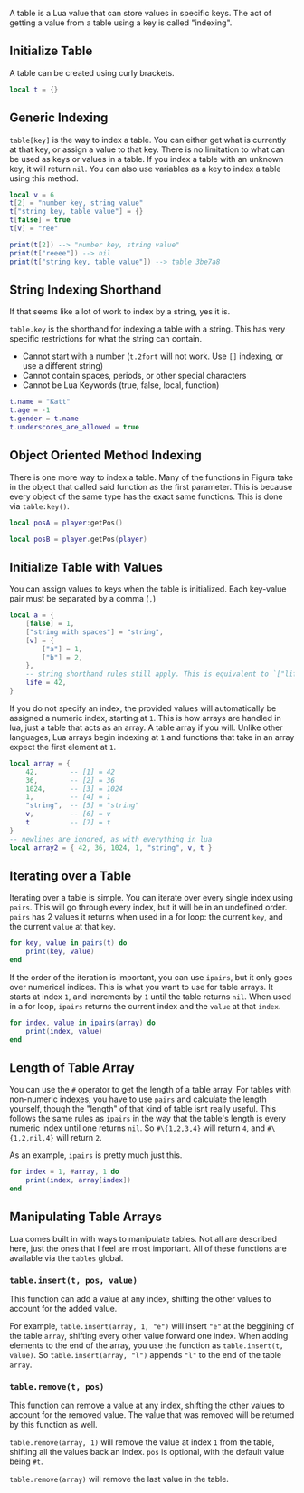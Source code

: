 A table is a Lua value that can store values in specific keys. The act of getting a value from a table using a key is called "indexing".

## Initialize Table

A table can be created using curly brackets.

```lua
local t = {}
```

## Generic Indexing

`table[key]` is the way to index a table. You can either get what is currently at that key, or assign a value to that key. There is no limitation to what can be used as keys or values in a table. If you index a table with an unknown key, it will return `nil`. You can also use variables as a key to index a table using this method.

```lua
local v = 6
t[2] = "number key, string value"
t["string key, table value"] = {}
t[false] = true
t[v] = "ree"

print(t[2]) --> "number key, string value"
print(t["reeee"]) --> nil
print(t["string key, table value"]) --> table 3be7a8
```

## String Indexing Shorthand

If that seems like a lot of work to index by a string, yes it is.

`table.key` is the shorthand for indexing a table with a string. This has very specific restrictions for what the string can contain.

-   Cannot start with a number (`t.2fort` will not work. Use `[]` indexing, or use a different string)
-   Cannot contain spaces, periods, or other special characters
-   Cannot be Lua Keywords (true, false, local, function)

```lua
t.name = "Katt"
t.age = -1
t.gender = t.name
t.underscores_are_allowed = true
```

## Object Oriented Method Indexing

There is one more way to index a table. Many of the functions in Figura take in the object that called said function as the first parameter. This is because every object of the same type has the exact same functions. This is done via `table:key()`.

```lua
local posA = player:getPos()

local posB = player.getPos(player)
```

## Initialize Table with Values

You can assign values to keys when the table is initialized. Each key-value pair must be separated by a comma (`,`)

<!-- prettier-ignore -->
```lua
local a = {
    [false] = 1,
    ["string with spaces"] = "string",
    [v] = {
        ["a"] = 1,
        ["b"] = 2,
    },
    -- string shorthand rules still apply. This is equivalent to `["life"] = 42`
    life = 42,
}
```

If you do not specify an index, the provided values will automatically be assigned a numeric index, starting at `1`. This is how arrays are handled in lua, just a table that acts as an array. A table array if you will. Unlike other languages, Lua arrays begin indexing at `1` and functions that take in an array expect the first element at `1`.

<!-- prettier-ignore -->
```lua
local array = {
    42,        -- [1] = 42
    36,        -- [2] = 36
    1024,      -- [3] = 1024
    1,         -- [4] = 1
    "string",  -- [5] = "string"
    v,         -- [6] = v
    t          -- [7] = t
}
-- newlines are ignored, as with everything in lua
local array2 = { 42, 36, 1024, 1, "string", v, t }
```

## Iterating over a Table

Iterating over a table is simple. You can iterate over every single index using `pairs`. This will go through every index, but it will be in an undefined order. `pairs` has 2 values it returns when used in a for loop: the current `key`, and the current `value` at that `key`.

```lua
for key, value in pairs(t) do
    print(key, value)
end
```

If the order of the iteration is important, you can use `ipairs`, but it only goes over numerical indices. This is what you want to use for table arrays. It starts at index `1`, and increments by `1` until the table returns `nil`. When used in a for loop, `ipairs` returns the current index and the `value` at that `index`.

```lua
for index, value in ipairs(array) do
    print(index, value)
end
```

## Length of Table Array

You can use the `#` operator to get the length of a table array. For tables with non-numeric indexes, you have to use `pairs` and calculate the length yourself, though the "length" of that kind of table isnt really useful. This follows the same rules as `ipairs` in the way that the table's length is every numeric index until one returns `nil`. So `#\{1,2,3,4}` will return `4`, and `#\{1,2,nil,4}` will return `2`.

As an example, `ipairs` is pretty much just this.

```lua
for index = 1, #array, 1 do
    print(index, array[index])
end
```

## Manipulating Table Arrays

Lua comes built in with ways to manipulate tables. Not all are described here, just the ones that I feel are most important. All of these functions are available via the `tables` global.

### `table.insert(t, pos, value)`

This function can add a value at any index, shifting the other values to account for the added value.

For example, `table.insert(array, 1, "e")` will insert `"e"` at the beggining of the table `array`, shifting every other value forward one index. When adding elements to the end of the array, you use the function as `table.insert(t, value)`. So `table.insert(array, "l")` appends `"l"` to the end of the table `array`.

### `table.remove(t, pos)`

This function can remove a value at any index, shifting the other values to account for the removed value. The value that was removed will be returned by this function as well.

`table.remove(array, 1)` will remove the value at index `1` from the table, shifting all the values back an index. `pos` is optional, with the default value being `#t`.

`table.remove(array)` will remove the last value in the table.
